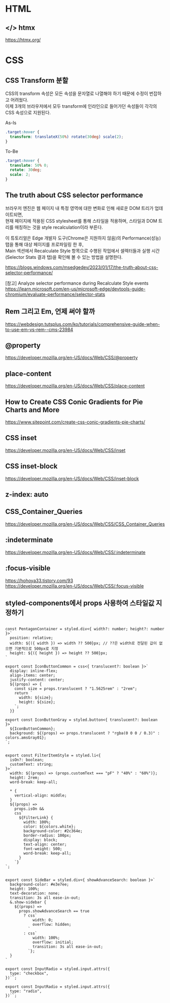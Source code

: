 # HTML

## </> htmx   
<https://htmx.org/>   



# CSS

## CSS Transform 분할   
CSS의 transform 속성은 모든 속성을 문자열로 나열해야 하기 때문에 수정이 번잡하고 어려웠다.   
이제 3개의 브라우저에서 모두 transform에 인라인으로 들어가던 속성들이 각각의 CSS 속성으로 지원된다.      

As-Is   
```CSS
.target:hover {
  transform: translateX(50%) rotate(30deg) scale(2);
}
```

To-Be
```CSS
.target:hover {
  translate: 50% 0;
  rotate: 30deg;
  scale: 2;
}
```
## The truth about CSS selector performance

브라우저 엔진은 웹 페이지 내 특정 영역에 대한 변화로 인해 새로운 DOM 트리가 업데이트되면,    
현재 페이지에 적용된 CSS stylesheet를 통해 스타일을 적용하며, 스타일과 DOM 트리를 매칭하는 것을 style recalculation이라 부른다.

이 튜토리얼은 Edge 개발자 도구(Chrome은 지원하지 않음)의 Performance(성능) 탭을 통해 대상 페이지를 프로파일링 한 후,    
Main 섹션에서 Recalculate Style 항목으로 수행된 작업에서 셀렉터들과 실행 시간(Selector Stats 결과 탭)을 확인해 볼 수 있는 방법을 설명한다.   

<https://blogs.windows.com/msedgedev/2023/01/17/the-truth-about-css-selector-performance/>

[참고] Analyze selector performance during Recalculate Style events   
<https://learn.microsoft.com/en-us/microsoft-edge/devtools-guide-chromium/evaluate-performance/selector-stats>



## Rem 그리고 Em, 언제 써야 할까   
<https://webdesign.tutsplus.com/ko/tutorials/comprehensive-guide-when-to-use-em-vs-rem--cms-23984>

## @property   
<https://developer.mozilla.org/en-US/docs/Web/CSS/@property>

## place-content
<https://developer.mozilla.org/en-US/docs/Web/CSS/place-content>

## How to Create CSS Conic Gradients for Pie Charts and More   
<https://www.sitepoint.com/create-css-conic-gradients-pie-charts/>   

## CSS inset   
<https://developer.mozilla.org/en-US/docs/Web/CSS/inset>   

## CSS inset-block   
<https://developer.mozilla.org/en-US/docs/Web/CSS/inset-block>   

## z-index: auto   

## CSS_Container_Queries   
<https://developer.mozilla.org/en-US/docs/Web/CSS/CSS_Container_Queries>    

## :indeterminate
<https://developer.mozilla.org/en-US/docs/Web/CSS/:indeterminate>

## :focus-visible
<https://hohoya33.tistory.com/93>   
<https://developer.mozilla.org/en-US/docs/Web/CSS/:focus-visible>   

## styled-components에서 props 사용하여 스타일값 지정하기
```TS

const PentagonContainer = styled.div<{ width?: number; height?: number }>`
  position: relative;
  width: ${({ width }) => width ?? 500}px; // ??은 width로 전달된 값이 없으면 기본적으로 500px로 지정
  height: ${({ height }) => height ?? 500}px;
`

export const IconButtonCommon = css<{ translucent?: boolean }>`
  display: inline-flex;
  align-items: center;
  justify-content: center;
  ${(props) => {
    const size = props.translucent ? "1.5625rem" : "2rem";
    return `
      width: ${size};
      height: ${size};
    `;
  }}
  
export const IconButtonGray = styled.button<{ translucent?: boolean }>`
  ${IconButtonCommon};
  background: ${(props) => props.translucent ? "rgba(0 0 0 / 0.3)" : colors.amsGray01};
`;


export const FilterItemStyle = styled.li<{
  isOn?: boolean;
  customText: string;
}>`
  width: ${(props) => (props.customText === "pF" ? "40%" : "60%")};
  height: 2rem;
  word-break: keep-all;

  * {
    vertical-align: middle;
  }
  ${(props) =>
    props.isOn &&
    css`
      ${FilterLink} {
        width: 100%;
        color: ${colors.white};
        background-color: #2c364e;
        border-radius: 100px;
        display: block;
        text-align: center;
        font-weight: 500;
        word-break: keep-all;
      }
    `}
`;


export const SideBar = styled.div<{ showAdvanceSearch: boolean }>`
  background-color: #e3e7ee;
  height: 100%;
  text-decoration: none;
  transition: 3s all ease-in-out;
  &.show-sidebar {
    ${(props) =>
      props.showAdvanceSearch == true
        ? css`
            width: 0;
            overflow: hidden;
          `
        : css`
            width: 100%;
            overflow: initial;
            transition: 3s all ease-in-out;
          `};
  }
`

export const InputRadio = styled.input.attrs({
  type: "checkbox",
})``;

export const InputRadio = styled.input.attrs({
  type: "radio",
})``;

```
